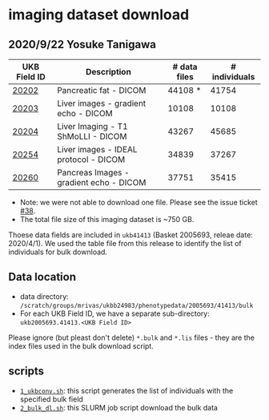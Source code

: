 # imaging dataset download
## 2020/9/22 Yosuke Tanigawa

| UKB Field ID                                                     | Description                             | # data files | # individuals |
|------------------------------------------------------------------|-----------------------------------------|--------------|---------------|
| [20202](http://biobank.ctsu.ox.ac.uk/crystal/field.cgi?id=20202) | Pancreatic fat - DICOM                  | 44108 *      | 41754         |
| [20203](http://biobank.ctsu.ox.ac.uk/crystal/field.cgi?id=20203) | Liver images - gradient echo - DICOM    | 10108        | 10108         |
| [20204](http://biobank.ctsu.ox.ac.uk/crystal/field.cgi?id=20204) | Liver Imaging - T1 ShMoLLI - DICOM      | 43267        | 45685         |
| [20254](http://biobank.ctsu.ox.ac.uk/crystal/field.cgi?id=20254) | Liver images - IDEAL protocol - DICOM   | 34839        | 37267         |
| [20260](http://biobank.ctsu.ox.ac.uk/crystal/field.cgi?id=20260) | Pancreas Images - gradient echo - DICOM | 37751        | 35415         |

* Note: we were not able to download one file. Please see the issue ticket [#38](https://github.com/rivas-lab/ukbb-tools/issues/38).
* The total file size of this imaging dataset is ~750 GB.

Thoese data fields are included in `ukb41413` (Basket 2005693, releae date: 2020/4/1). We used the table file from this release to identify the list of individuals for bulk download.

## Data location

- data directory: `/scratch/groups/mrivas/ukbb24983/phenotypedata/2005693/41413/bulk`
- For each UKB Field ID, we have a separate sub-directory: `ukb2005693.41413.<UKB Field ID>`

Please ignore (but pleast don't delete) `*.bulk` and `*.lis` files - they are the index files used in the bulk download script.

## scripts

- [`1_ukbconv.sh`](1_ukbconv.sh): this script generates the list of individuals with the specified bulk field
- [`2_bulk_dl.sh`](2_bulk_dl.sh): this SLURM job script download the bulk data

